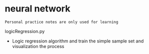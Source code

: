 # neural network
    Personal practice notes are only used for learning

logicRegression.py
- Logic regression algorithm and train the simple sample set and visualization the process
